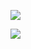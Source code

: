 [![](https://github-readme-stats.vercel.app/api?username=luis10barbo)](https://github.com/anuraghazra/github-readme-stats)

[![](https://github-readme-stats.vercel.app/api/top-langs/?username=luis10barbo&langs_count=10)](https://github.com/anuraghazra/github-readme-stats)
